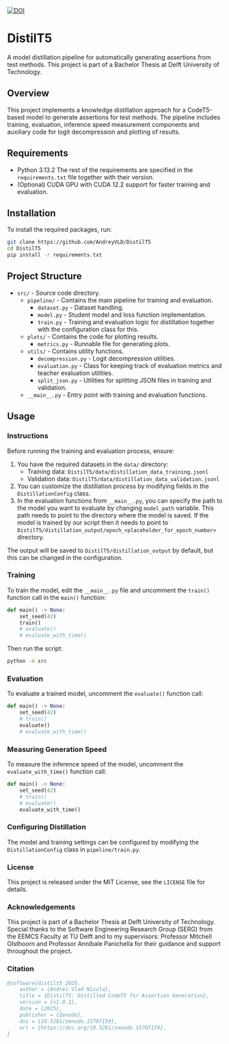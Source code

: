 [![DOI](https://zenodo.org/badge/978328491.svg)](https://doi.org/10.5281/zenodo.15707159)

# DistilT5

A model distillation pipeline for automatically generating assertions from test methods. This project is part of a
Bachelor Thesis at Delft University of Technology.

## Overview

This project implements a knowledge distillation approach for a CodeT5-based model to generate assertions for test
methods. The pipeline includes training, evaluation, inference speed measurement components and auxiliary code for logit
decompression and plotting of results.

## Requirements

- Python 3.13.2
  The rest of the requirements are specified in the `requirements.txt` file together with their version.
- (Optional) CUDA GPU with CUDA 12.2 support for faster training and evaluation.

## Installation

To install the required packages, run:

```bash
git clone https://github.com/AndreyVLD/DistilT5
cd DistilT5
pip install -r requirements.txt
```

## Project Structure

- `src/` - Source code directory.
    - `pipeline/` - Contains the main pipeline for training and evaluation.
        - `dataset.py` - Dataset handling.
        - `model.py` - Student model and loss function implementation.
        - `train.py` - Training and evaluation logic for distillation together with the configuration class for this.
    - `plots/` - Contains the code for plotting results.
        - `metrics.py` - Runnable file for generating plots.
    - `utils/` - Contains utility functions.
        - `decompression.py` - Logit decompression utilities.
        - `evaluation.py` - Class for keeping track of evaluation metrics and teacher evaluation utilities.
        - `split_json.py` - Utilities for splitting JSON files in training and validation.
    - `__main__.py` - Entry point with training and evaluation functions.

## Usage

### Instructions

Before running the training and evaluation process, ensure:

1. You have the required datasets in the `data/` directory:
    - Training data: `DistilT5/data/distillation_data_training.jsonl`
    - Validation data: `DistilT5/data/distillation_data_validation.jsonl`
2. You can customize the distillation process by modifying fields in the `DistillationConfig` class.
3. In the evaluation functions from `__main__.py`, you can specify the path to the model you want to evaluate by
   changing `model_path` variable. This path needs to point to the directory where the model is saved. If the model
   is trained by our script then it needs to point to
   `DistilT5/distillation_output/epoch_<placeholder_for_epoch_number>` directory.

The output will be saved to `DistilT5/distillation_output` by default, but this can be changed in the configuration.

### Training

To train the model, edit the `__main__.py` file and uncomment the `train()` function call in the `main()` function:

```python
def main() -> None:
    set_seed(42)
    train()
    # evaluate()
    # evaluate_with_time()
```

Then run the script:

```bash
python -m src
```

### Evaluation

To evaluate a trained model, uncomment the `evaluate()` function call:

```python
def main() -> None:
    set_seed(42)
    # train()
    evaluate()
    # evaluate_with_time()
```

### Measuring Generation Speed

To measure the inference speed of the model, uncomment the `evaluate_with_time()` function call:

```python
def main() -> None:
    set_seed(42)
    # train()
    # evaluate()
    evaluate_with_time()
```

### Configuring Distillation

The model and training settings can be configured by modifying the `DistillationConfig` class in `pipeline/train.py`.

### License

This project is released under the MIT License, see the `LICENSE` file for details.

### Acknowledgements

This project is part of a Bachelor Thesis at Delft University of Technology.
Special thanks to the Software Engineering Research Group (SERG) from the EEMCS Faculty at TU Delft and to my
supervisors: Professor Mitchell Olsthoorn and Professor Annibale Panichella for their guidance and support throughout
the project.

### Citation

```bibtex
@software{distilt5_2025,
    author = {Andrei Vlad Nicula},
    title = {DistilT5: Distilled CodeT5 for Assertion Generation},
    version = {v1.0.1},
    date = {2025},
    publisher = {Zenodo},
    doi = {10.5281/zenodo.15707159},
    url = {https://doi.org/10.5281/zenodo.15707159},
}
```

